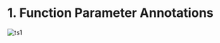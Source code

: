 # 1. Function Parameter Annotations

![ts1](https://user-images.githubusercontent.com/50626798/237016580-cf364943-34a9-4c8f-8913-c0f118b8991f.png)
